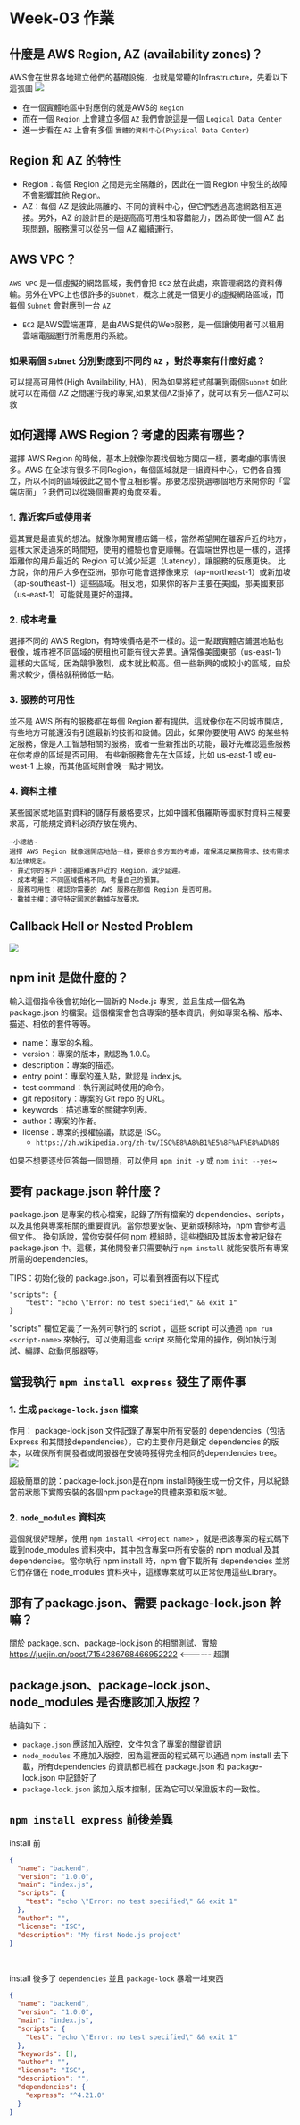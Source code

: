 # Week-03 作業
## 什麼是 AWS Region, AZ (availability zones)？
AWS會在世界各地建立他們的基礎設施，也就是常聽的Infrastructure，先看以下這張圖
![](/asset/azaws.png)
- 在一個實體地區中對應倒的就是AWS的 `Region`
- 而在一個 `Region` 上會建立多個 `AZ` 我們會說這是一個 `Logical Data Center`
- 進一步看在 `AZ` 上會有多個 `實體的資料中心(Physical Data Center)`
## Region 和 AZ 的特性
- Region：每個 Region 之間是完全隔離的，因此在一個 Region 中發生的故障不會影響其他 Region。
- AZ：每個 AZ 是彼此隔離的、不同的資料中心，但它們透過高速網路相互連接。另外，AZ 的設計目的是提高高可用性和容錯能力，因為即使一個 AZ 出現問題，服務還可以從另一個 AZ 繼續運行。
## AWS VPC？
`AWS VPC` 是一個虛擬的網路區域，我們會把 `EC2` 放在此處，來管理網路的資料傳輸。另外在VPC上也很許多的`Subnet`，概念上就是一個更小的虛擬網路區域，而每個 `Subnet` 會對應到一台 `AZ`
- `EC2` 是AWS雲端運算，是由AWS提供的Web服務，是一個讓使用者可以租用雲端電腦運行所需應用的系統。
### 如果兩個 `Subnet` 分別對應到不同的 `AZ` ，對於專案有什麼好處？
可以提高可用性(High Availability, HA)，因為如果將程式部署到兩個`Subnet` 如此就可以在兩個
AZ 之間運行我的專案,如果某個AZ掛掉了，就可以有另一個AZ可以救
## 如何選擇 AWS Region？考慮的因素有哪些？
選擇 AWS Region 的時候，基本上就像你要找個地方開店一樣，要考慮的事情很多。AWS 在全球有很多不同Region，每個區域就是一組資料中心，它們各自獨立，所以不同的區域彼此之間不會互相影響。那要怎麼挑選哪個地方來開你的「雲端店面」？我們可以從幾個重要的角度來看。
### 1. 靠近客戶或使用者
這其實是最直覺的想法。就像你開實體店鋪一樣，當然希望開在離客戶近的地方，這樣大家走過來的時間短，使用的體驗也會更順暢。在雲端世界也是一樣的，選擇距離你的用戶最近的 Region 可以減少延遲（Latency），讓服務的反應更快。
比方說，你的用戶大多在亞洲，那你可能會選擇像東京（ap-northeast-1）或新加坡（ap-southeast-1）這些區域。相反地，如果你的客戶主要在美國，那美國東部（us-east-1）可能就是更好的選擇。
### 2. 成本考量
選擇不同的 AWS Region，有時候價格是不一樣的。這一點跟實體店鋪選地點也很像，城市裡不同區域的房租也可能有很大差異。通常像美國東部（us-east-1）這樣的大區域，因為競爭激烈，成本就比較高。但一些新興的或較小的區域，由於需求較少，價格就稍微低一點。
### 3. 服務的可用性
並不是 AWS 所有的服務都在每個 Region 都有提供。這就像你在不同城市開店，有些地方可能還沒有引進最新的技術和設備。因此，如果你要使用 AWS 的某些特定服務，像是人工智慧相關的服務，或者一些新推出的功能，最好先確認這些服務在你考慮的區域是否可用。
有些新服務會先在大區域，比如 us-east-1 或 eu-west-1 上線，而其他區域則會晚一點才開放。
### 4. 資料主權
某些國家或地區對資料的儲存有嚴格要求，比如中國和俄羅斯等國家對資料主權要求高，可能規定資料必須存放在境內。
```
~小總結~
選擇 AWS Region 就像選開店地點一樣，要綜合多方面的考慮，確保滿足業務需求、技術需求和法律規定。
- 靠近你的客戶：選擇距離客戶近的 Region，減少延遲。
- 成本考量：不同區域價格不同，考量自己的預算。
- 服務可用性：確認你需要的 AWS 服務在那個 Region 是否可用。
- 數據主權：遵守特定國家的數據存放要求。
```

## Callback Hell or Nested Problem
![](/asset/波動.gif)

## npm init 是做什麼的？
輸入這個指令後會初始化一個新的 Node.js 專案，並且生成一個名為 package.json 的檔案。這個檔案會包含專案的基本資訊，例如專案名稱、版本、描述、相依的套件等等。
- name：專案的名稱。
- version：專案的版本，默認為 1.0.0。
- description：專案的描述。
- entry point：專案的進入點，默認是 index.js。
- test command：執行測試時使用的命令。
- git repository：專案的 Git repo 的 URL。
- keywords：描述專案的關鍵字列表。
- author：專案的作者。
- license：專案的授權協議，默認是 ISC。
  - `https://zh.wikipedia.org/zh-tw/ISC%E8%A8%B1%E5%8F%AF%E8%AD%89`

如果不想要逐步回答每一個問題，可以使用 `npm init -y` 或 `npm init --yes`~

## 要有 package.json 幹什麼？
package.json 是專案的核心檔案，記錄了所有檔案的 dependencies、scripts，以及其他與專案相關的重要資訊。當你想要安裝、更新或移除時，npm 會參考這個文件。
換句話說，當你安裝任何 npm 模組時，這些模組及其版本會被記錄在 package.json 中。這樣，其他開發者只需要執行 `npm install` 就能安裝所有專案所需的dependencies。

TIPS：初始化後的 package.json，可以看到裡面有以下程式
```
"scripts": {
    "test": "echo \"Error: no test specified\" && exit 1"
}
```
"scripts" 欄位定義了一系列可執行的 script ，這些 script 可以通過 `npm run <script-name>` 來執行。可以使用這些 script 來簡化常用的操作，例如執行測試、編譯、啟動伺服器等。

## 當我執行 `npm install express` 發生了兩件事
### 1. 生成 `package-lock.json` 檔案
作用：
package-lock.json 文件記錄了專案中所有安裝的 dependencies（包括 Express 和其間接dependencies）。它的主要作用是鎖定 dependencies 的版本，以確保所有開發者或伺服器在安裝時獲得完全相同的dependencies tree。
![](../asset/dep_tree.jpg)

超級簡單的說：package-lock.json是在npm install時後生成一份文件，用以紀錄當前狀態下實際安裝的各個npm package的具體來源和版本號。

### 2. `node_modules` 資料夾
這個就很好理解，使用 `npm install <Project name>` ，就是把該專案的程式碼下載到node_modules 資料夾中，其中包含專案中所有安裝的 npm modual 及其 dependencies。當你執行 npm install 時，npm 會下載所有 dependencies 並將它們存儲在 node_modules 資料夾中，這樣專案就可以正常使用這些Library。

## 那有了package.json、需要 package-lock.json 幹嘛？
關於 package.json、package-lock.json 的相關測試、實驗<br>
https://juejin.cn/post/7154286768466952222 <------ 超讚
## package.json、package-lock.json、node_modules 是否應該加入版控？
結論如下：
- `package.json` 應該加入版控，文件包含了專案的關鍵資訊
- `node_modules` 不應加入版控，因為這裡面的程式碼可以通過 npm install 去下載，所有dependencies 的資訊都已經在 package.json 和 package-lock.json 中記錄好了
- `package-lock.json` 該加入版本控制，因為它可以保證版本的一致性。

##  `npm install express` 前後差異
install 前
```json
{
  "name": "backend",
  "version": "1.0.0",
  "main": "index.js",
  "scripts": {
    "test": "echo \"Error: no test specified\" && exit 1"
  },
  "author": "",
  "license": "ISC",
  "description": "My first Node.js project"
}
```
<br>

install 後多了 `dependencies` 並且 `package-lock` 暴增一堆東西
```json
{
  "name": "backend",
  "version": "1.0.0",
  "main": "index.js",
  "scripts": {
    "test": "echo \"Error: no test specified\" && exit 1"
  },
  "keywords": [],
  "author": "",
  "license": "ISC",
  "description": "",
  "dependencies": {
    "express": "^4.21.0"
  }
}
```
